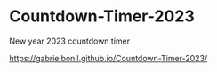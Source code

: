 # Countdown-Timer-2023
New year 2023 countdown timer

https://gabrielbonil.github.io/Countdown-Timer-2023/
